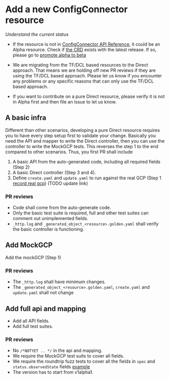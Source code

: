 # Add a new ConfigConnector resource

*Understand the current status*

* If the resource is not in [ConfigConnector API Reference](https://cloud.google.com/config-connector/docs/reference/overview), it could be an Alpha resource. Check if [the CRD](https://github.com/GoogleCloudPlatform/k8s-config-connector/tree/master/crds) exists with the latest release. If so, please go to [promote alpha to beta](./alpha-to-beta.md)   

* We are migrating from the TF/DCL based resources to the Direct approach. That means we are holding off new PR reviews if they are using the TF/DCL based approach. Please let us know if you encounter any problems or any specific reasons that can only use the TF/DCL based approach.

* If you want to contribute on a pure Direct resource, please verify it is not in Alpha first and then file an issue to let us know.  

## A basic infra 

Different than other scenarios, developing a pure Direct resource requires you to have every step setup first to validate your change. Basically you need the API and mapper to write the Direct controller, then you can use the controller to write the MockGCP tests. This reverses the step 1 to the end compared to other scenarios. Thus, you first PR shall include

1. A basic API from the auto-generated code, including all required fields (Step 2)
2. A basic Direct controller (Step 3 and 4).
3. Define `create.yaml` and `update.yaml` to run against the real GCP (Step 1 [record real gcp](https://github.com/yuwenma/k8s-config-connector/blob/scifi-guide/docs/develop-resources/guides/1-add-mockgcp-tests.md#record-real-gcp-log)) (TODO update link)

### PR reviews

* Code shall come from the auto-generate code.
* Only the basic test suite is required, full and other test suites can comment out unimplemented fields.
* `_http.log` and  `_generated_object_<resource>.golden.yaml` shall verify the basic controller is functioning.

## Add MockGCP 

Add the mockGCP (Step 1) 

### PR reviews

* The `_http.log` shall have minimum changes.
* The  `_generated_object_<resource>.golden.yaml`, `create.yaml` and `update.yaml` shall not change

## Add full api and mapping

* Add all API fields.
* Add full test suites.

### PR reviews 

* No `/*NOTYET .. */` in the api and mapping.
* We require the MockGCP test suits to cover all fields. 
* We require the roundtrip fuzz tests to cover all the fields in `spec` and `status.observedState` fields [example](https://github.com/GoogleCloudPlatform/k8s-config-connector/blob/0bbac86ace6ab2f4051b574f026d5fe47fa05b75/pkg/controller/direct/redis/cluster/roundtrip_test.go#L92)
* The version has to start from v1alpha1. 